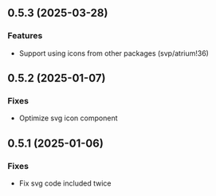 ## 0.5.3 (2025-03-28)

### Features

- Support using icons from other packages (svp/atrium!36)

## 0.5.2 (2025-01-07)

### Fixes

- Optimize svg icon component

## 0.5.1 (2025-01-06)

### Fixes

- Fix svg code included twice
